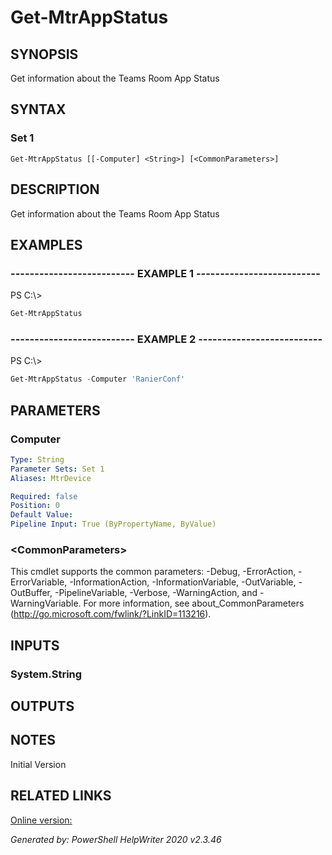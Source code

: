 # Get-MtrAppStatus

## SYNOPSIS
Get information about the Teams Room App Status

## SYNTAX

### Set 1
```
Get-MtrAppStatus [[-Computer] <String>] [<CommonParameters>]
```

## DESCRIPTION
Get information about the Teams Room App Status

## EXAMPLES

### -------------------------- EXAMPLE 1 --------------------------
PS C:\\\>
```powershell
Get-MtrAppStatus
```

### -------------------------- EXAMPLE 2 --------------------------
PS C:\\\>
```powershell
Get-MtrAppStatus -Computer 'RanierConf'
```

## PARAMETERS

### Computer


```yaml
Type: String
Parameter Sets: Set 1
Aliases: MtrDevice

Required: false
Position: 0
Default Value: 
Pipeline Input: True (ByPropertyName, ByValue)
```

### \<CommonParameters\>
This cmdlet supports the common parameters: -Debug, -ErrorAction, -ErrorVariable, -InformationAction, -InformationVariable, -OutVariable, -OutBuffer, -PipelineVariable, -Verbose, -WarningAction, and -WarningVariable. For more information, see about_CommonParameters (http://go.microsoft.com/fwlink/?LinkID=113216).

## INPUTS

### System.String


## OUTPUTS

## NOTES

Initial Version

## RELATED LINKS

[Online version:](https://docs.microsoft.com/en-us/MicrosoftTeams/rooms/rooms-operations)


*Generated by: PowerShell HelpWriter 2020 v2.3.46*
